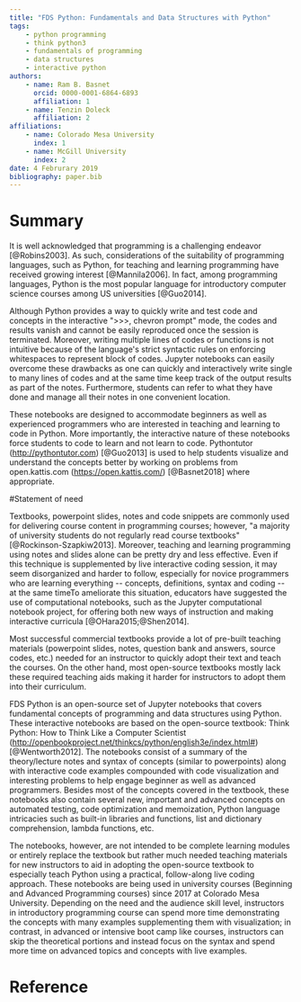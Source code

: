 ```yaml
---
title: "FDS Python: Fundamentals and Data Structures with Python"
tags:
    - python programming
    - think python3
    - fundamentals of programming
    - data structures
    - interactive python
authors:
    - name: Ram B. Basnet
      orcid: 0000-0001-6864-6893
      affiliation: 1
    - name: Tenzin Doleck
      affiliation: 2
affiliations:
    - name: Colorado Mesa University
      index: 1
    - name: McGill University
      index: 2
date: 4 Februrary 2019
bibliography: paper.bib
---
```


# Summary

It is well acknowledged that programming is a challenging endeavor [@Robins2003]. As such, considerations of the suitability of programming languages, such as Python, for teaching and learning programming have received growing interest [@Mannila2006]. In fact, among programming languages, Python is the most popular language for introductory computer science courses among US universities [@Guo2014].

Although Python provides a way to quickly write and test code and concepts in the interactive ">>>, chevron prompt" mode, the codes and results vanish and cannot be easily reproduced once the session is terminated. Moreover, writing multiple lines of codes or functions is not intuitive because of the language's strict syntactic rules on enforcing whitespaces to represent block of codes. Jupyter notebooks can easily overcome these drawbacks as one can quickly and interactively write single to many lines of codes and at the same time keep track of the output results as part of the notes. Furthermore, students can refer to what they have done and manage all their notes in one convenient location.

These notebooks are designed to accommodate beginners as well as experienced programmers who are interested in teaching and learning to code in Python. More importantly, the interactive nature of these notebooks force students to code to learn and not learn to code. Pythontutor (http://pythontutor.com) [@Guo2013] is used to help students visualize and understand the concepts better by working on problems from open.kattis.com (https://open.kattis.com/) [@Basnet2018] where appropriate.

#Statement of need

Textbooks, powerpoint slides, notes and code snippets are commonly used for delivering course content in programming courses; however, "a majority of university students do not regularly read course textbooks" [@Rockinson-Szapkiw2013]. Moreover, teaching and learning programming using notes and slides alone can be pretty dry and less effective. Even if this technique is supplemented by live interactive coding session, it may seem disorganized and harder to follow, especially for novice programmers who are learning everything -- concepts, definitions, syntax and coding -- at the same timeTo ameliorate this situation, educators have suggested the use of computational notebooks, such as the Jupyter computational notebook project, for offering both new ways of instruction and making interactive curricula [@OHara2015;@Shen2014].

Most successful commercial textbooks provide a lot of pre-built teaching materials (powerpoint slides, notes, question bank and answers, source codes, etc.) needed for an instructor to quickly adopt their text and teach the courses. On the other hand, most open-source textbooks mostly lack these required teaching aids making it harder for instructors to adopt them into their curriculum.

FDS Python is an open-source set of Jupyter notebooks that covers fundamental concepts of programming and data structures using Python. These interactive notebooks are based on the open-source textbook: Think Python: How to Think Like a Computer Scientist (http://openbookproject.net/thinkcs/python/english3e/index.html#) [@Wentworth2012]. The notebooks consist of a summary of the theory/lecture notes and syntax of concepts (similar to powerpoints) along with interactive code examples compounded with code visualization and interesting problems to help engage beginner as well as advanced programmers. Besides most of the concepts covered in the textbook, these notebooks also contain several new, important and advanced concepts on automated testing, code optimization and memoization, Python language intricacies such as built-in libraries and functions, list and dictionary comprehension, lambda functions, etc.

The notebooks, however, are not intended to be complete learning modules or entirely replace the textbook but rather much needed teaching materials for new instructors to aid in adopting the open-source textbook to especially teach Python using a practical, follow-along live coding approach. These notebooks are being used in university courses (Beginning and Advanced Programming courses) since 2017 at Colorado Mesa University. Depending on the need and the audience skill level, instructors in introductory programming course can spend more time demonstrating the concepts with many examples supplementing them with visualization; in contrast, in advanced or intensive boot camp like courses, instructors can skip the theoretical portions and instead focus on the syntax and spend more time on advanced topics and concepts with live examples.

# Reference

